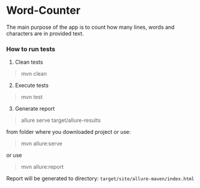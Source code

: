 # Word-Counter

The main purpose of the app is to count how many lines, words and characters are in provided text.

### How to run tests
1. Clean tests
> mvn clean

2. Execute tests
> mvn test

3. Generate report
> allure serve target/allure-results

from folder where you downloaded project or use:
> mvn allure:serve

or use
> mvn allure:report

Report will be generated tо directory: `target/site/allure-maven/index.html`